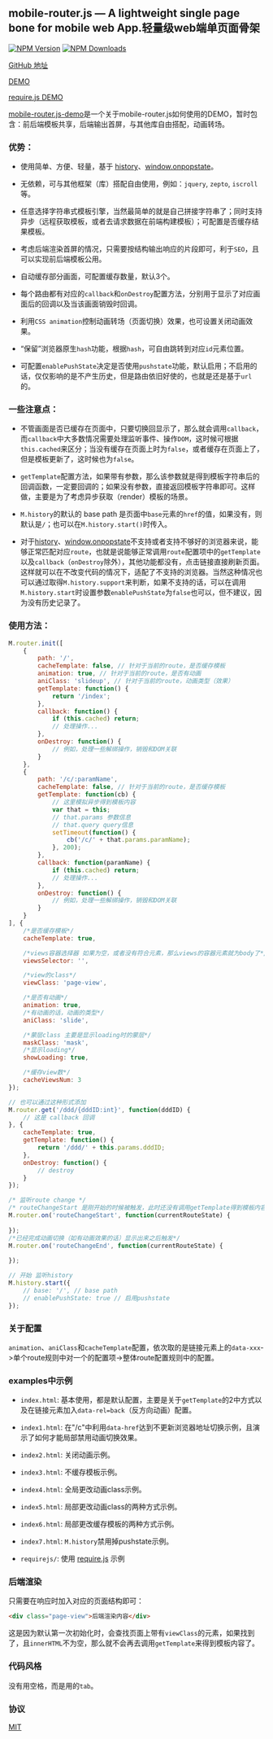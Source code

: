 ## mobile-router.js — A lightweight single page bone for mobile web App.轻量级web端单页面骨架

[![NPM Version][npm-image]][npm-url]
[![NPM Downloads][downloads-image]][downloads-url]

[GitHub 地址](https://github.com/dolymood/mobile-router.js)

[DEMO](http://demo.aijc.net/js/M/examples/)

[require.js DEMO](http://demo.aijc.net/js/M/examples/requirejs/)

[mobile-router.js-demo](https://github.com/dolymood/mobile-router.js-demo)是一个关于mobile-router.js如何使用的DEMO，暂时包含：前后端模板共享，后端输出首屏，与其他库自由搭配，动画转场。

### 优势：

* 使用简单、方便、轻量，基于 [history](https://developer.mozilla.org/en-US/docs/Web/Guide/API/DOM/Manipulating_the_browser_history)、[window.onpopstate](https://developer.mozilla.org/en-US/docs/WindowEventHandlers.onpopstate)。

* 无依赖，可与其他框架（库）搭配自由使用，例如：`jquery`, `zepto`, `iscroll`等。

* 任意选择字符串式模板引擎，当然最简单的就是自己拼接字符串了；同时支持异步（远程获取模板，或者去请求数据在前端构建模板）；可配置是否缓存结果模板。

* 考虑后端渲染首屏的情况，只需要按结构输出响应的片段即可，利于`SEO`，且可以实现前后端模板公用。

* 自动缓存部分画面，可配置缓存数量，默认3个。

* 每个路由都有对应的`callback`和`onDestroy`配置方法，分别用于显示了对应画面后的回调以及当该画面销毁时回调。

* 利用`CSS animation`控制动画转场（页面切换）效果，也可设置关闭动画效果。

* “保留”浏览器原生`hash`功能，根据`hash`，可自由跳转到对应`id`元素位置。

* 可配置`enablePushState`决定是否使用`pushstate`功能，默认启用；不启用的话，仅仅影响的是不产生历史，但是路由依旧好使的，也就是还是基于`url`的。

### 一些注意点：

* 不管画面是否已缓存在页面中，只要切换回显示了，那么就会调用`callback`，而`callback`中大多数情况需要处理监听事件、操作`DOM`，这时候可根据`this.cached`来区分；当没有缓存在页面上时为`false`，或者缓存在页面上了，但是模板更新了，这时候也为`false`。

* `getTemplate`配置方法，如果带有参数，那么该参数就是得到模板字符串后的回调函数，一定要回调的；如果没有参数，直接返回模板字符串即可。这样做，主要是为了考虑异步获取（render）模板的场景。

* `M.history`的默认的 base path 是页面中`base`元素的`href`的值，如果没有，则默认是`/`；也可以在`M.history.start()`时传入。

* 对于[history](https://developer.mozilla.org/en-US/docs/Web/Guide/API/DOM/Manipulating_the_browser_history)、[window.onpopstate](https://developer.mozilla.org/en-US/docs/WindowEventHandlers.onpopstate)不支持或者支持不够好的浏览器来说，能够正常匹配对应`route`，也就是说能够正常调用`route`配置项中的`getTemplate`以及`callback`（`onDestroy`除外），其他功能都没有，点击链接直接刷新页面。这样就可以在不改变代码的情况下，适配了不支持的浏览器。当然这种情况也可以通过取得`M.history.support`来判断，如果不支持的话，可以在调用`M.history.start`时设置参数`enablePushState`为`false`也可以，但不建议，因为没有历史记录了。

### 使用方法：

```js
M.router.init([
	{
		path: '/',
		cacheTemplate: false, // 针对于当前的route，是否缓存模板
		animation: true, // 针对于当前的route，是否有动画
		aniClass: 'slideup', // 针对于当前的route，动画类型（效果）
		getTemplate: function() {
			return '/index';
		},
		callback: function() {
			if (this.cached) return;
			// 处理操作...
		},
		onDestroy: function() {
			// 例如，处理一些解绑操作，销毁和DOM关联
		}
	},
	{
		path: '/c/:paramName',
		cacheTemplate: false, // 针对于当前的route，是否缓存模板
		getTemplate: function(cb) {
			// 这里模拟异步得到模板内容
			var that = this;
			// that.params 参数信息
			// that.query query信息
			setTimeout(function() {
				cb('/c/' + that.params.paramName);
			}, 200);
		},
		callback: function(paramName) {
			if (this.cached) return;
			// 处理操作...
		},
		onDestroy: function() {
			// 例如，处理一些解绑操作，销毁和DOM关联
		}
	}
], {
	/*是否缓存模板*/
	cacheTemplate: true,

	/*views容器选择器 如果为空，或者没有符合元素，那么views的容器元素就为body了*/
	viewsSelector: '',

	/*view的class*/
	viewClass: 'page-view',

	/*是否有动画*/
	animation: true,
	/*有动画的话，动画的类型*/
	aniClass: 'slide',

	/*蒙层class 主要是显示loading时的蒙层*/
	maskClass: 'mask',
	/*显示loading*/
	showLoading: true,

	/*缓存view数*/
	cacheViewsNum: 3
});

// 也可以通过这种形式添加
M.router.get('/ddd/{dddID:int}', function(dddID) {
	// 这是 callback 回调
}, {
	cacheTemplate: true,
	getTemplate: function() {
		return '/ddd/' + this.params.dddID;
	},
	onDestroy: function() {
		// destroy
	}
});

/* 监听route change */
/* routeChangeStart 是刚开始的时候被触发，此时还没有调用getTemplate得到模板内容 */
M.router.on('routeChangeStart', function(currentRouteState) {
	
});
/*已经完成动画切换（如有动画效果的话）显示出来之后触发*/
M.router.on('routeChangeEnd', function(currentRouteState) {
	
});

// 开始 监听history
M.history.start({
	// base: '/', // base path
	// enablePushState: true // 启用pushstate
});

```

### 关于配置

`animation`、`aniClass`和`cacheTemplate`配置，依次取的是链接元素上的`data-xxx`->单个route规则中对一个的配置项->整体route配置规则中的配置。

### examples中示例

* `index.html`: 基本使用，都是默认配置，主要是关于`getTemplate`的2中方式以及在链接元素加入`data-rel=back`（反方向动画）配置。

* `index1.html`: 在"/c"中利用`data-href`达到不更新浏览器地址切换示例，且演示了如何才能局部禁用动画切换效果。

* `index2.html`: 关闭动画示例。

* `index3.html`: 不缓存模板示例。

* `index4.html`: 全局更改动画class示例。

* `index5.html`: 局部更改动画class的两种方式示例。

* `index6.html`: 局部更改缓存模板的两种方式示例。

* `index7.html`: `M.history`禁用掉pushstate示例。

* `requirejs/`: 使用 [require.js](http://requirejs.org/) 示例

### 后端渲染

只需要在响应时加入对应的页面结构即可：

```html
<div class="page-view">后端渲染内容</div>
```

这是因为默认第一次初始化时，会查找页面上带有`viewClass`的元素，如果找到了，且`innerHTML`不为空，那么就不会再去调用`getTemplate`来得到模板内容了。

### 代码风格

没有用空格，而是用的`tab`。

### 协议

[MIT](https://github.com/dolymood/mobile-router.js/blob/master/LICENSE)

[npm-image]: https://img.shields.io/npm/v/mobile-router.js.svg?style=flat
[npm-url]: https://npmjs.org/package/mobile-router.js
[downloads-image]: https://img.shields.io/npm/dm/mobile-router.js.svg?style=flat
[downloads-url]: https://npmjs.org/package/mobile-router.js